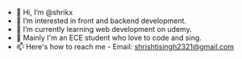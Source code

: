 - 👋 Hi, I’m @shrikx
- 👀 I’m interested in front and backend development.
- 🌱 I’m currently learning web development on udemy.
- 💞️ Mainly I'm an ECE student who love to code and sing.
- 📫 Here's how to reach me - Email: shrishtisingh2321@gmail.com

<!---
shrikx/shrikx is a ✨ special ✨ repository because its `README.md` (this file) appears on your GitHub profile.
You can click the Preview link to take a look at your changes.
--->
